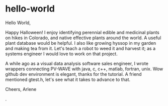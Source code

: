 # hello-world
Hello World,

Happy Halloween! I enjoy identifying perennial edible and medicinal plants on hikes in Colorado, and native effective plants around the world. 
A useful plant database would be helpful.
I also like growing hyssop in my garden and making tea from it.
Let's teach a robot to weed it and harvest it; as a systems engineer I would love to work on that project.

A while ago as a visual data analysis software sales engineer, I wrote wrappers connecting PV-WAVE with java, c, c++, matlab, fortran, unix.
Wow github dev environment is elegant, thanks for the tutorial. A friend mentioned gtest.h, let's see what it takes to advance to that.

Cheers, Arlene

.
